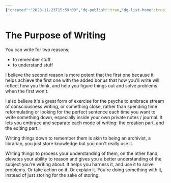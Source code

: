 ```yaml
---
{"created":"2023-11-23T15:59:00","dg-publish":true,"dg-list-home":true,"type":["essay"],"permalink":"/archive/the-purpose-of-writing/","dgPassFrontmatter":true,"updated":"2024-09-22T16:02:03.138+02:00"}
---
```



# The Purpose of Writing

You can write for two reasons:
- to remember stuff
- to understand stuff

I believe the second reason is more potent that the first one because it helps achieve the first one with the added bonus that how you'll write will reflect how you think, and help you figure things out and solve problems when the first won't.

I also believe it's a great form of exercise for the psyche to embrace stream of consciousness writing, or something close, rather than spending time reformulating or looking for the perfect sentence each time you want to write something down, especially inside your own private notes / journal.
It lets you embrace and separate each mode of writing: the creation part, and the editing part.

Writing things down to remember them is akin to being an archivist, a librarian, you just store knowledge but you don't really use it.

Writing things to process your understanding of them, on the other hand, elevates your ability to reason and gives you a better understanding of the subject you're writing about. It helps you harness it, and use it to solve problems. Or take action on it. Or explain it. You're doing something with it, instead of just storing for the sake of storing.